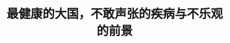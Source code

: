 ---
title: 最健康的大国，不敢声张的疾病与不乐观的前景
tags: [孤独, AS, 孤独症谱系]
color: danger
description: 雪崩时，没有一篇雪花是无辜的
external_url: http://mp.weixin.qq.com/s?__biz=MzIyMzgyMjY5NQ==&amp;mid=2247484131&amp;idx=1&amp;sn=60715ac5ef7315e562d93880381e93ee&amp;chksm=e81914ebdf6e9dfd952bf6da3e5530f4ee692c3abe8ce5d5b26bcc8fd8492d18e7a35784a00c&amp;scene=27#wechat_redirect
---